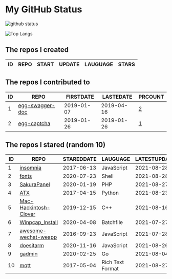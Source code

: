 # My GitHub Status

<img src="https://github-readme-stats-1.yihong0618.vercel.app/api?username=jc-lathander&show_icons=true&&&hide_title=true&count_private=true" alt="github status" />

![Top Langs](https://github-readme-stats-1.yihong0618.vercel.app/api/top-langs/?username=jc-lathander&layout=compact)

<!--START_SECTION:my_github-->
## The repos I created
| ID | REPO | START | UPDATE | LAUGUAGE | STARS |
|----|------|-------|--------|----------|-------|

## The repos I contributed to
| ID |                                REPO                                | FIRSTDATE  | LASTEDATE  |                                          PRCOUNT                                           |
|----|--------------------------------------------------------------------|------------|------------|--------------------------------------------------------------------------------------------|
|  1 | [egg-swagger-doc](https://github.com/Yanshijie-EL/egg-swagger-doc) | 2019-01-07 | 2019-04-16 | [2](https://github.com/Yanshijie-EL/egg-swagger-doc/pulls?q=is%3Apr+author%3Ajc-lathander) |
|  2 | [egg-captcha](https://github.com/Raoul1996/egg-captcha)            | 2019-01-26 | 2019-01-26 | [1](https://github.com/Raoul1996/egg-captcha/pulls?q=is%3Apr+author%3Ajc-lathander)        |

## The repos I stared (random 10)
| ID |                                  REPO                                   | STAREDDATE |     LAUGUAGE     | LATESTUPDATE |
|----|-------------------------------------------------------------------------|------------|------------------|--------------|
|  1 | [insomnia](https://github.com/Kong/insomnia)                            | 2017-06-13 | JavaScript       | 2021-08-28   |
|  2 | [fonts](https://github.com/powerline/fonts)                             | 2020-07-23 | Shell            | 2021-08-28   |
|  3 | [SakuraPanel](https://github.com/ZeroDream-CN/SakuraPanel)              | 2020-01-19 | PHP              | 2021-08-27   |
|  4 | [ATX](https://github.com/NetEaseGame/ATX)                               | 2017-04-15 | Python           | 2021-08-23   |
|  5 | [Mac-Hackintosh-Clover](https://github.com/Beipy/Mac-Hackintosh-Clover) | 2019-12-15 | C++              | 2021-08-16   |
|  6 | [Winpcap_Install](https://github.com/3gstudent/Winpcap_Install)         | 2020-04-08 | Batchfile        | 2021-07-27   |
|  7 | [awesome-wechat-weapp](https://github.com/Aufree/awesome-wechat-weapp)  | 2016-09-23 | JavaScript       | 2021-07-28   |
|  8 | [doesitarm](https://github.com/ThatGuySam/doesitarm)                    | 2020-11-16 | JavaScript       | 2021-08-26   |
|  9 | [gadmin](https://github.com/hailaz/gadmin)                              | 2020-02-25 | Go               | 2021-08-04   |
| 10 | [mqtt](https://github.com/mcxiaoke/mqtt)                                | 2017-05-04 | Rich Text Format | 2021-08-27   |

<!--END_SECTION:my_github-->
